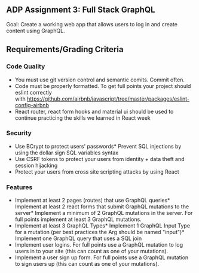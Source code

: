 ## ADP Assignment 3: Full Stack GraphQL
Goal: Create a working web app that allows users to log in and create content using GraphQL.

## Requirements/Grading Criteria

### Code Quality
* You must use git version control and semantic comits. Commit often.
* Code must be properly formatted. To get full points your project should eslint correctly with https://github.com/airbnb/javascript/tree/master/packages/eslint-config-airbnb
* React router, react form hooks and material ui should be used to continue practicing the skills we learned in React week

### Security
* Use BCrypt to protect users' passwords* Prevent SQL injections by using the dollar sign SQL variables syntax
* Use CSRF tokens to protect your users from identity + data theft and session hijacking
* Protect your users from cross site scripting attacks by using React

### Features
* Implement at least 2 pages (routes) that use GraphQL queries* Implement at least 2 react forms that submit GraphQL mutations to the server* Implement a minimum of 2 GraphQL mutations in the server. For full points implement at least 3 GraphQL mutations.
* Implement at least 3 GraphQL Types* Implement 1 GraphQL Input Type for a mutation (per best practices the Arg should be named "input")* Implement one GraphQL query that uses a SQL join
* Implement user logins. For full points use a GraphQL mutation to log users in to your site (this can count as one of your mutations).
* Implement a user sign up form. For full points use a GraphQL mutation to sign users up (this can count as one of your mutations).

